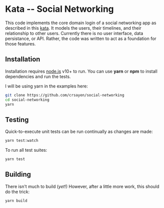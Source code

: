 # **Kata**  -- Social Networking

This code implements the core domain login of a social networking app as described in this [kata](kata.md).
It models the users, their timelines, and their relationship to other users. Currently there is no user interface, data persistance, or API. Rather, the code was written to act as a foundation for those features. 

## Installation

Installation requires [node.js](https://nodejs.org/) v10+ to run.
You can use **yarn** or **npm** to install dependencies and run the tests. 

I will be using yarn in the examples here:
```sh
git clone https://github.com/crsayen/social-networking
cd social-networking
yarn
```

## Testing

Quick-to-execute unit tests can be run continually as changes are made:
```sh
yarn test:watch
```

To run all test suites:
```sh
yarn test
```

## Building
There isn't much to build (*yet*!)
However, after a little more work, this should do the trick:
```sh
yarn build
```
